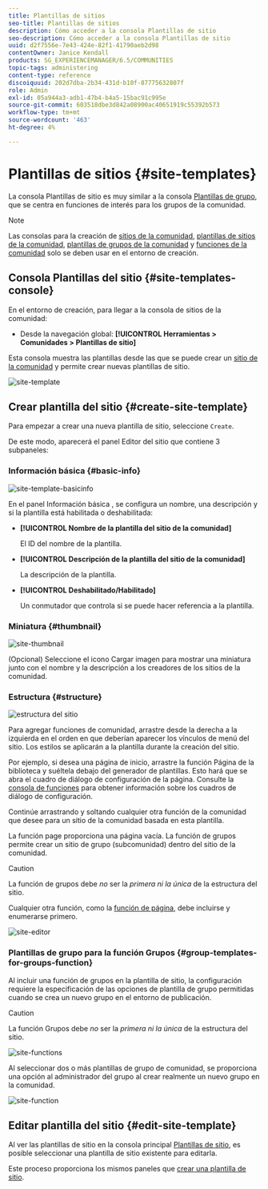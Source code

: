 ```yaml
---
title: Plantillas de sitios
seo-title: Plantillas de sitios
description: Cómo acceder a la consola Plantillas de sitio
seo-description: Cómo acceder a la consola Plantillas de sitio
uuid: d2f7556e-7e43-424e-82f1-41790aeb2d98
contentOwner: Janice Kendall
products: SG_EXPERIENCEMANAGER/6.5/COMMUNITIES
topic-tags: administering
content-type: reference
discoiquuid: 202d7dba-2b34-431d-b10f-87775632807f
role: Admin
exl-id: 05a944a3-adb1-47b4-b4a5-15bac91c995e
source-git-commit: 603518dbe3d842a08900ac40651919c55392b573
workflow-type: tm+mt
source-wordcount: '463'
ht-degree: 4%

---
```


# Plantillas de sitios {#site-templates}

La consola Plantillas de sitio es muy similar a la consola [Plantillas de grupo](tools-groups.md), que se centra en funciones de interés para los grupos de la comunidad.

>[!NOTE]
>
>Las consolas para la creación de [sitios de la comunidad](sites-console.md), [plantillas de sitios de la comunidad](sites.md), [plantillas de grupos de la comunidad](tools-groups.md) y [funciones de la comunidad](functions.md) solo se deben usar en el entorno de creación.

## Consola Plantillas del sitio {#site-templates-console}

En el entorno de creación, para llegar a la consola de sitios de la comunidad:

* Desde la navegación global: **[!UICONTROL Herramientas > Comunidades > Plantillas de sitio]**

Esta consola muestra las plantillas desde las que se puede crear un [sitio de la comunidad](sites-console.md) y permite crear nuevas plantillas de sitio.

![site-template](assets/site-template.png)

## Crear plantilla del sitio {#create-site-template}

Para empezar a crear una nueva plantilla de sitio, seleccione `Create`.

De este modo, aparecerá el panel Editor del sitio que contiene 3 subpaneles:

### Información básica {#basic-info}

![site-template-basicinfo](assets/site-template-basicinfo.png)

En el panel Información básica , se configura un nombre, una descripción y si la plantilla está habilitada o deshabilitada:

* **[!UICONTROL Nombre de la plantilla del sitio de la comunidad]**

   El ID del nombre de la plantilla.

* **[!UICONTROL Descripción de la plantilla del sitio de la comunidad]**

   La descripción de la plantilla.

* **[!UICONTROL Deshabilitado/Habilitado]**

   Un conmutador que controla si se puede hacer referencia a la plantilla.

### Miniatura    {#thumbnail}

![site-thumbnail](assets/site-thumbnail.png)

(Opcional) Seleccione el icono Cargar imagen para mostrar una miniatura junto con el nombre y la descripción a los creadores de los sitios de la comunidad.

### Estructura {#structure}

![estructura del sitio](assets/site-structure.png)

Para agregar funciones de comunidad, arrastre desde la derecha a la izquierda en el orden en que deberían aparecer los vínculos de menú del sitio. Los estilos se aplicarán a la plantilla durante la creación del sitio.

Por ejemplo, si desea una página de inicio, arrastre la función Página de la biblioteca y suéltela debajo del generador de plantillas. Esto hará que se abra el cuadro de diálogo de configuración de la página. Consulte la [consola de funciones](functions.md) para obtener información sobre los cuadros de diálogo de configuración.

Continúe arrastrando y soltando cualquier otra función de la comunidad que desee para un sitio de la comunidad basada en esta plantilla.

La función page proporciona una página vacía. La función de grupos permite crear un sitio de grupo (subcomunidad) dentro del sitio de la comunidad.

>[!CAUTION]
>
>La función de grupos debe *no* ser la *primera ni la única* de la estructura del sitio.
>
>Cualquier otra función, como la [función de página](functions.md#page-function), debe incluirse y enumerarse primero.

![site-editor](assets/site-editor.png)

### Plantillas de grupo para la función Grupos {#group-templates-for-groups-function}

Al incluir una función de grupos en la plantilla de sitio, la configuración requiere la especificación de las opciones de plantilla de grupo permitidas cuando se crea un nuevo grupo en el entorno de publicación.

>[!CAUTION]
>
>La función Grupos debe *no* ser la *primera ni la única* de la estructura del sitio.

![site-functions](assets/site-functions.png)

Al seleccionar dos o más plantillas de grupo de comunidad, se proporciona una opción al administrador del grupo al crear realmente un nuevo grupo en la comunidad.

![site-function](assets/site-functions1.png)

## Editar plantilla del sitio {#edit-site-template}

Al ver las plantillas de sitio en la consola principal [Plantillas de sitio](#site-templates-console), es posible seleccionar una plantilla de sitio existente para editarla.

Este proceso proporciona los mismos paneles que [crear una plantilla de sitio](#create-site-template).
